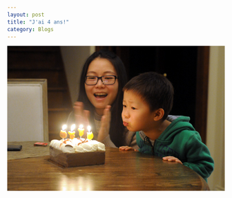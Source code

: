 ```yaml
---
layout: post 
title: "J'ai 4 ans!"
category: Blogs
---
```


<img src="/photos/2014/2014-11-09-3.jpg" width="560px">


